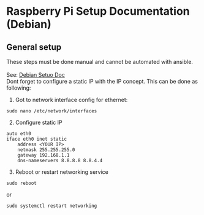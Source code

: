 # Raspberry Pi Setup Documentation (Debian)
## General setup
These steps must be done manual and cannot be automated with ansible.<br><br>
See: [Debian Setuo Doc](https://raspberrytips.com/install-debian-on-raspberry-pi/)<br>
Dont forget to configure a static IP with the IP concept. This can be done as following:
1. Got to network interface config for ethernet:
```
sudo nano /etc/network/interfaces
```
2. Configure static IP
```
auto eth0
iface eth0 inet static
    address <YOUR IP>
    netmask 255.255.255.0
    gateway 192.168.1.1
    dns-nameservers 8.8.8.8 8.8.4.4
```
3. Reboot or restart networking service
```
sudo reboot
```
or
```
sudo systemctl restart networking
```
